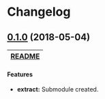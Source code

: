Changelog
=========

## [0.1.0](https://github.com/jpcx/deep-props/tree/0.1.0/libs/extract) (2018-05-04)

| [README](https://github.com/jpcx/deep-props/tree/0.1.0/libs/extract/README.md) |
| --- |

#### Features
  + __extract:__ Submodule created.